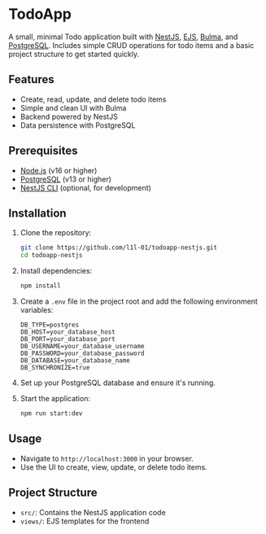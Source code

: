 # TodoApp

A small, minimal Todo application built with [NestJS](https://nestjs.com/), [EJS](https://ejs.co/), [Bulma](https://bulma.io/), and [PostgreSQL](https://www.postgresql.org/). Includes simple CRUD operations for todo items and a basic project structure to get started quickly.

## Features
- Create, read, update, and delete todo items
- Simple and clean UI with Bulma
- Backend powered by NestJS
- Data persistence with PostgreSQL

## Prerequisites
- [Node.js](https://nodejs.org/) (v16 or higher)
- [PostgreSQL](https://www.postgresql.org/download/) (v13 or higher)
- [NestJS CLI](https://docs.nestjs.com/cli/overview) (optional, for development)

## Installation
1. Clone the repository:
   ```bash
   git clone https://github.com/l1l-01/todoapp-nestjs.git
   cd todoapp-nestjs
   ```

2. Install dependencies:
   ```bash
   npm install
   ```

3. Create a `.env` file in the project root and add the following environment variables:
   ```env
   DB_TYPE=postgres
   DB_HOST=your_database_host
   DB_PORT=your_database_port
   DB_USERNAME=your_database_username
   DB_PASSWORD=your_database_password
   DB_DATABASE=your_database_name
   DB_SYNCHRONIZE=true
   ```

4. Set up your PostgreSQL database and ensure it's running.

5. Start the application:
   ```bash
   npm run start:dev
   ```

## Usage
- Navigate to `http://localhost:3000` in your browser.
- Use the UI to create, view, update, or delete todo items.

## Project Structure
- `src/`: Contains the NestJS application code
- `views/`: EJS templates for the frontend
